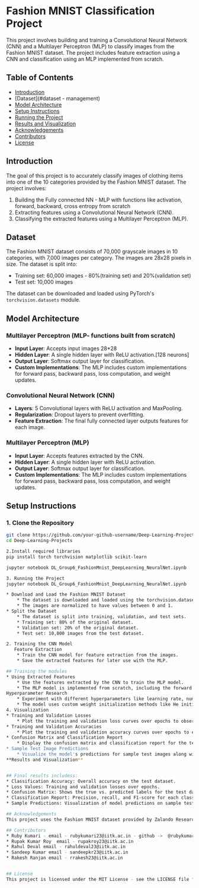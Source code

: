 # Fashion MNIST Classification Project

This project involves building and training a Convolutional Neural Network (CNN) and a Multilayer Perceptron (MLP) to classify images from the Fashion MNIST dataset. The project includes feature extraction using a CNN and classification using an MLP implemented from scratch.

## Table of Contents
- [Introduction](#introduction)
- [Dataset](#dataset - management)
- [Model Architecture](#model-architecture)
- [Setup Instructions](#setup-instructions)
- [Running the Project](#running-the-project)
- [Results and Visualization](#results-and-visualization)
- [Acknowledgements](#acknowledgements)
- [Contributors](#contributors)
- [License](#license)

## Introduction
The goal of this project is to accurately classify images of clothing items into one of the 10 categories provided by the Fashion MNIST dataset. The project involves:
1. Building the Fully connected NN - MLP with functions like activation, forward, backward, cross entropy from scratch
2. Extracting features using a Convolutional Neural Network (CNN).
3. Classifying the extracted features using a Multilayer Perceptron (MLP).

## Dataset
The Fashion MNIST dataset consists of 70,000 grayscale images in 10 categories, with 7,000 images per category. The images are 28x28 pixels in size. The dataset is split into:
- Training set: 60,000 images - 80%(training set) and 20%(validation set)
- Test set: 10,000 images

The dataset can be downloaded and loaded using PyTorch's `torchvision.datasets` module.

## Model Architecture
### Multilayer Perceptron (MLP- functions built from scratch)
- **Input Layer**: Accepts input images 28*28 
- **Hidden Layer**: A single hidden layer with ReLU activation.[128 neurons]
- **Output Layer**: Softmax output layer for classification.
- **Custom Implementations**: The MLP includes custom implementations for forward pass, backward pass, loss computation, and weight updates.

### Convolutional Neural Network (CNN)
- **Layers**: 5 Convolutional layers with ReLU activation and MaxPooling.
- **Regularization**: Dropout layers to prevent overfitting.
- **Feature Extraction**: The final fully connected layer outputs features for each image.

### Multilayer Perceptron (MLP)
- **Input Layer**: Accepts features extracted by the CNN.
- **Hidden Layer**: A single hidden layer with ReLU activation.
- **Output Layer**: Softmax output layer for classification.
- **Custom Implementations**: The MLP includes custom implementations for forward pass, backward pass, loss computation, and weight updates.

## Setup Instructions
### 1. Clone the Repository
```bash
git clone https://github.com/your-github-username/Deep-Learning-Projects.git
cd Deep-Learning-Projects

2.Install required libraries
pip install torch torchvision matplotlib scikit-learn

jupyter notebook DL_Group6_FashionMnist_DeepLearning_NeuralNet.ipynb

3. Running the Project
jupyter notebook DL_Group6_FashionMnist_DeepLearning_NeuralNet.ipynb

* Download and Load the Fashion MNIST Dataset
    * The dataset is downloaded and loaded using the torchvision.datasets module.
    * The images are normalized to have values between 0 and 1.
* Split the Dataset
    * The dataset is split into training, validation, and test sets.
    * Training set: 80% of the original dataset.
    * Validation set: 20% of the original dataset.
    * Test set: 10,000 images from the test dataset.

2. Training the CNN Model
   Feature Extraction
    * Train the CNN model for feature extraction from the images.
    * Save the extracted features for later use with the MLP.

## Training the modules
* Using Extracted Features
    * Use the features extracted by the CNN to train the MLP model.
    * The MLP model is implemented from scratch, including the forward pass, backward pass, and loss computation.
Hyperparameter Research
    * Experiment with different hyperparameters like learning rate, number of hidden units, and dropout rates to achieve the best performance.
    * The model uses custom weight initialization methods like He initialization for better training efficiency.
4. Visualization
* Training and Validation Losses
    * Plot the training and validation loss curves over epochs to observe the training process.
* Training and Validation Accuracies
    * Plot the training and validation accuracy curves over epochs to evaluate model performance.
* Confusion Matrix and Classification Report
    * Display the confusion matrix and classification report for the test dataset to understand the model's performance across different classes.
* Sample Test Image Predictions
    * Visualize the model's predictions for sample test images along with the true labels.
**Results and Visualization**


## Final results includess:
* Classification Accuracy: Overall accuracy on the test dataset.
* Loss Values: Training and validation losses over epochs.
* Confusion Matrix: Shows the true vs. predicted labels for the test dataset.
* Classification Report: Precision, recall, and F1-score for each class.
* Sample Predictions: Visualization of model predictions on sample test images.

## Acknowledgements
This project uses the Fashion MNIST dataset provided by Zalando Research and leverages PyTorch for deep learning implementations. Special thanks to the PyTorch and scikit-learn communities for their valuable libraries and tools.

## Contributors
* Ruby Kumari - email - rubykumari23@iitk.ac.in - github ->  @rubykumari1
* Rupak Kumar Roy  email - rupakroy23@iitk.ac.in 
* Rahul Deval email - rahuldeval23@iitk.ac.in
* Sandeep Kumar email - sandeepkr23@iitk.ac.in 
* Rakesh Ranjan email - rrakesh23@iitk.ac.in 


## License
This project is licensed under the MIT License - see the LICENSE file for details.

